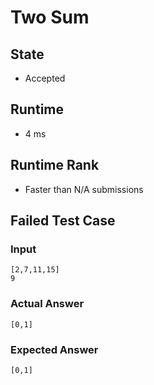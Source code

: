 Two Sum
================================================================================
## State
  - Accepted
## Runtime
  - 4 ms
## Runtime Rank
  - Faster than N/A submissions
## Failed Test Case
### Input
    [2,7,11,15]
    9
### Actual Answer
    [0,1]
### Expected Answer
    [0,1]
